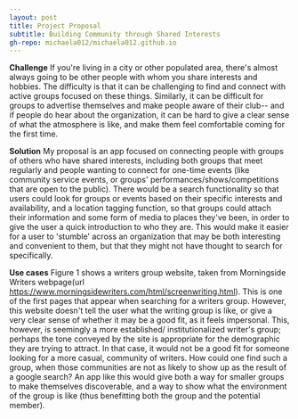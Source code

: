 ```yaml
---
layout: post
title: Project Proposal
subtitle: Building Community through Shared Interests
gh-repo: michaela012/michaela012.github.io
---
```


**Challenge**
If you're living in a city or other populated area, there's almost always going to be other people with whom you share interests and hobbies. The difficulty is that it can be challenging to find and connect with active groups focused on these things. Similarly, it can be difficult for groups to advertise themselves and make people aware of their club-- and if people do hear about the organization, it can be hard to give a clear sense of what the atmosphere is like, and make them feel comfortable coming for the first time.

**Solution**
My proposal is an app focused on connecting people with groups of others who have shared interests, including both groups that meet regularly and people wanting to connect for one-time events (like community service events, or groups' performances/shows/competitions that are open to the public). There would be a search functionality so that users could look for groups or events based on their specific interests and availability, and a location tagging function, so that groups could attach their information and some form of media to places they've been, in order to give the user a quick introduction to who they are. This would make it easier for a user to 'stumble' across an organization that may be both interesting and convenient to them, but that they might not have thought to search for specifically.

**Use cases**
Figure 1 shows a writers group website, taken from Morningside Writers webpage(url <https://www.morningsidewriters.com/html/screenwriting.html>). This is one of the first pages that appear when searching for a writers group. However, this website doesn't tell the user what the writing group is like, or give a very clear sense of whether it may be a good fit, as it feels impersonal. This, however, is seemingly a more established/ institutionalized writer's group; perhaps the tone conveyed by the site is appropriate for the demographic they are trying to attract. In that case, it would not be a good fit for someone looking for a more casual, community of writers. How could one find such a group, when those communities are not as likely to show up as the result of a google search? An app like this would give both a way for smaller groups to make themselves discoverable, and a way to show what the environment of the group is like (thus benefitting both the group and the potential member). 
